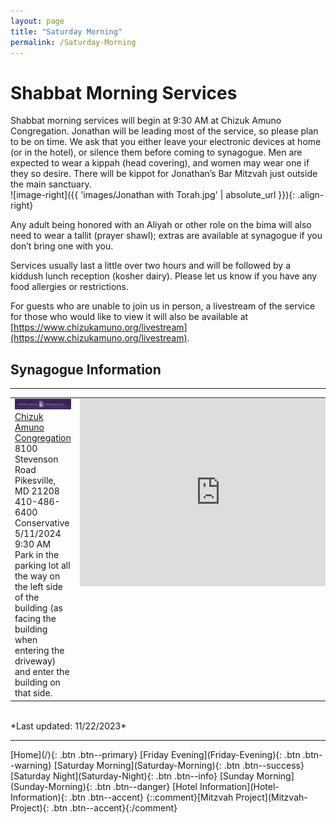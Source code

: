 ```yaml
---
layout: page
title: "Saturday Morning"
permalink: /Saturday-Morning
---
```


# Shabbat Morning Services

Shabbat morning services will begin at 9:30 AM at Chizuk Amuno Congregation.  Jonathan will be leading most of the service, so please plan to be on time.  We ask that you either leave your electronic devices at home (or in the hotel), or silence them before coming to synagogue.  Men are expected to wear a kippah (head covering), and women may wear one if they so desire.  There will be kippot for Jonathan’s Bar Mitzvah just outside the main sanctuary.  
![image-right]({{ 'images/Jonathan with Torah.jpg' | absolute_url }}){: .align-right}

Any adult being honored with an Aliyah or other role on the bima will also need to wear a tallit (prayer shawl); extras are available at synagogue if you don’t bring one with you. 

Services usually last a little over two hours and will be followed by a kiddush lunch reception (kosher dairy).  Please let us know if you have any food allergies or restrictions.  

For guests who are unable to join us in person, a livestream of the service for those who would like to view it will also be available at [https://www.chizukamuno.org/livestream](https://www.chizukamuno.org/livestream). 

## Synagogue Information 
<hr />
<table>
<tr /><tr style="vertical-align: top" >
  <td style="vertical-align: top" >
    <img src="images/Chizuk Amuno Community.png" width="300"/><br />
    <a href="https://www.chizukamuno.org">Chizuk Amuno Congregation</a> <br />  8100 Stevenson Road <br />  Pikesville, MD 21208 <br />  410-486-6400<br /> Conservative<br /> 5/11/2024 9:30 AM<br />Park in the parking lot all the way on the left side of the building (as facing the building when entering the driveway) and enter the building on that side.</td>
  <td style="vertical-align: top" ><iframe src="https://www.google.com/maps/embed?pb=!1m18!1m12!1m3!1d3083.392777585419!2d-76.71648684855886!3d39.39261907939671!2m3!1f0!2f0!3f0!3m2!1i1024!2i768!4f13.1!3m3!1m2!1s0x89c810bcdadf6c39%3A0x2c0acef88d2b3d5b!2sChizuk%20Amuno%20Congregation!5e0!3m2!1sen!2sus!4v1631459504980!5m2!1sen!2sus" width="450" height="300" style="border:0;" allowfullscreen="" loading="lazy"></iframe></td>
</tr>
</table>

<br />
*Last updated: 11/22/2023*
<hr />
[Home](/){: .btn .btn--primary} 
[Friday Evening](Friday-Evening){: .btn .btn--warning} 
[Saturday Morning](Saturday-Morning){: .btn .btn--success}
[Saturday Night](Saturday-Night){: .btn .btn--info}
[Sunday Morning](Sunday-Morning){: .btn .btn--danger} 
[Hotel Information](Hotel-Information){: .btn .btn--accent}
{::comment}[Mitzvah Project](Mitzvah-Project){: .btn .btn--accent}{:/comment}
